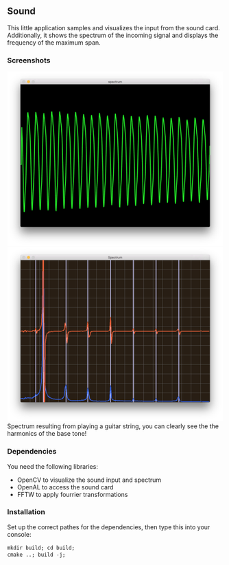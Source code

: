 ## Sound

This little application samples and visualizes the input from the sound card.
Additionally, it shows the spectrum of the incoming signal and displays the frequency of the maximum span.

### Screenshots

![alt tag](data/screen1.png)
![alt tag](data/screen2.png)
Spectrum resulting from playing a guitar string, you can clearly see the the harmonics of the base tone!

### Dependencies
You need the following libraries:
- OpenCV to visualize the sound input and spectrum
- OpenAL to access the sound card
- FFTW to apply fourrier transformations

### Installation
Set up the correct pathes for the dependencies, then type this into your console:
```
mkdir build; cd build;
cmake ..; build -j;
```
